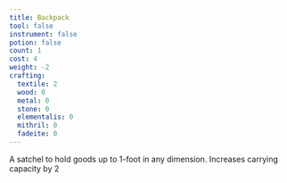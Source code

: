 ```yaml
---
title: Backpack
tool: false
instrument: false
potion: false
count: 1
cost: 4
weight: -2
crafting:
  textile: 2
  wood: 0
  metal: 0
  stone: 0
  elementalis: 0
  mithril: 0
  fadeite: 0
---
```


A satchel to hold goods up to 1-foot in any dimension. Increases carrying capacity by 2
